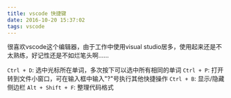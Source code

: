 ```yaml
---
title: vscode 快捷键
date: 2016-10-20 15:37:02
tags: vscode
---
```

很喜欢vscode这个编辑器，由于工作中使用visual studio居多，使用起来还是不太熟练，好记性还是不如烂笔头啊……

```Ctrl + D```: 选中光标所在单词，多次按下可以选中所有相同的单词
```Ctrl + P```: 打开转到文件小窗口，可在输入框中输入"?"号执行其他快捷操作
```Ctrl + B```: 显示/隐藏侧边栏
```Alt + Shift + F```: 整理代码格式